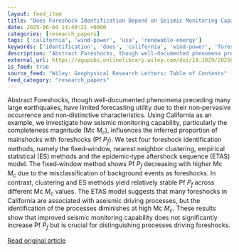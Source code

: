 ```yaml
---
layout: feed_item
title: "Does Foreshock Identification Depend on Seismic Monitoring Capability?"
date: 2025-06-04 14:49:21 +0000
categories: [research_papers]
tags: ['california', 'wind-power', 'usa', 'renewable-energy']
keywords: ['identification', 'does', 'california', 'wind-power', 'foreshock', 'usa', 'renewable-energy']
description: "Abstract Foreshocks, though well‐documented phenomena preceding many large earthquakes, have limited forecasting utility due to their non‐pervasive occurrenc..."
external_url: https://agupubs.onlinelibrary.wiley.com/doi/10.1029/2025GL115394?af=R
is_feed: true
source_feed: "Wiley: Geophysical Research Letters: Table of Contents"
feed_category: "research_papers"
---
```


Abstract Foreshocks, though well‐documented phenomena preceding many large earthquakes, have limited forecasting utility due to their non‐pervasive occurrence and non‐distinctive characteristics. Using California as an example, we investigate how seismic monitoring capability, particularly the completeness magnitude (Mc ${M}_{c}$), influences the inferred proportion of mainshocks with foreshocks (Pf ${P}_{f}$). We test four foreshock identification methods, namely the fixed‐window, nearest neighbor clustering, empirical statistical (ES) methods and the epidemic‐type aftershock sequence (ETAS) model. The fixed‐window method shows Pf ${P}_{f}$ decreasing with higher Mc ${M}_{c}$ due to the misclassification of background events as foreshocks. In contrast, clustering and ES methods yield relatively stable Pf ${P}_{f}$ across different Mc ${M}_{c}$ values. The ETAS model suggests that many foreshocks in California are associated with aseismic driving processes, but the identification of the processes diminishes at high Mc ${M}_{c}$. These results show that improved seismic monitoring capability does not significantly increase Pf ${P}_{f}$ but is crucial for distinguishing processes driving foreshocks.

[Read original article](https://agupubs.onlinelibrary.wiley.com/doi/10.1029/2025GL115394?af=R)
